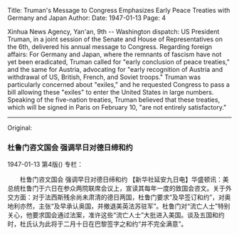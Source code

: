 Title: Truman's Message to Congress Emphasizes Early Peace Treaties with Germany and Japan
Author:
Date: 1947-01-13
Page: 4

Xinhua News Agency, Yan'an, 9th -- Washington dispatch: US President Truman, in a joint session of the Senate and House of Representatives on the 6th, delivered his annual message to Congress. Regarding foreign affairs: For Germany and Japan, where the remnants of fascism have not yet been eradicated, Truman called for "early conclusion of peace treaties," and the same for Austria, advocating for "early recognition of Austria and withdrawal of US, British, French, and Soviet troops." Truman was particularly concerned about "exiles," and he requested Congress to pass a bill allowing these "exiles" to enter the United States in large numbers. Speaking of the five-nation treaties, Truman believed that these treaties, which will be signed in Paris on February 10, "are not entirely satisfactory."



<hr /> 

Original: 


### 杜鲁门咨文国会  强调早日对德日缔和约

1947-01-13
第4版()
专栏：

　　杜鲁门咨文国会
    强调早日对德日缔和约
    【新华社延安九日电】华盛顿讯：美总统杜鲁门于六日在参众两院联席会议上，宣读其每年一度的致国会咨文。关于外交方面：对于法西斯残余尚未肃清的德日两国，杜鲁门要求“及早签订和约”，对奥地利亦然，主张“及早承认奥国，并撤退美英法苏驻军”。杜鲁门对“流亡人士”特别关心，他要求国会通过法案，准许这些“流亡人士”大批进入美国。谈及五国和约时，杜氏认为此将于二月十日在巴黎签字之和约“并不完全满意”。
